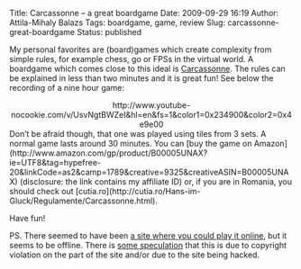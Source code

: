 Title: Carcassonne – a great boardgame
Date: 2009-09-29 16:19
Author: Attila-Mihaly Balazs
Tags: boardgame, game, review
Slug: carcassonne-great-boardgame
Status: published

My personal favorites are (board)games which create complexity from
simple rules, for example chess, go or FPSs in the virtual world. A
boardgame which comes close to this ideal is
[Carcassonne](http://en.wikipedia.org/wiki/Carcassonne_%28board_game%29).
The rules can be explained in less than two minutes and it is great fun!
See below the recording of a nine hour game:

<p>
<center>
http://www.youtube-nocookie.com/v/UsvNgtBWZeI&hl=en&fs=1&color1=0x234900&color2=0x4e9e00

</center>
Don’t be afraid though, that one was played using tiles from 3 sets. A
normal game lasts around 30 minutes. You can [buy the game on
Amazon](http://www.amazon.com/gp/product/B00005UNAX?ie=UTF8&tag=hypefree-20&linkCode=as2&camp=1789&creative=9325&creativeASIN=B00005UNAX)
(disclosure: the link contains my affiliate ID) or, if you are in
Romania, you should check out
[cutia.ro](http://cutia.ro/Hans-im-Gluck/Regulamente/Carcassonne.html).

Have fun!

PS. There seemed to have been [a site where you could play it
online](http://games.asobrain.com/), but it seems to be offline. There
is [some
speculation](http://answers.yahoo.com/question/index?qid=20090920121644AAQYJmM)
that this is due to copyright violation on the part of the site and/or
due to the site being hacked.
